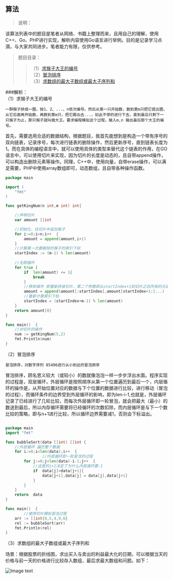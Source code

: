 ## 算法

>说明：<br>

该算法列表中的题目是笔者从网络、书籍上整理而来，且用自己的理解，使用C++、Go、PHP进行实现，解析内容使用Go语言进行举例。目的是记录学习点滴，与大家共同进步。笔者能力有限，仅供参考。

>题目目录：<br>
>>（1）[求猴子大王的编号](#jump_1)<br>
>>（2）[冒泡排序](#jump_2)<br>
>>（3）[求数组的最大子数组或最大子序列和](#jump_3)<br>


###解析：<br>
<span id="jump_1">（1）求猴子大王的编号</span><br>
```
一群猴子排成一圈，按1、2、...、n依次编号。然后从第一只开始数，数到第m只把它提出圈，从它后面再开始数，再数到第m只，把它踢出去...，如此不停的进行下去，直到最后只剩下一只猴子为止，那只猴子就叫做大王。要求编程模拟这个过程，输入m,n 输出最后那个大王的编号。
```
首先，需要选用合适的数据结构，根据题目，我首先能想到是构造一个带有序号的双向链表，记录序号，每次进行链表的删除操作，然后更新序号，直到链表长度为1。而在具体的编程语言中，就可以使用具体的类型来替代这个链表的作用，在GO语言中，可以使用切片来实现，因为切片的长度是动态的，且自带append操作，可以构造出删除元素等操作。同理，C++中，使用<vector>向量，自带erase操作，可以满足需要，PHP中使用array数组即可，动态数组，且自带各种操作函数。
```go
package main

import (
	"fmt"
)

func getKingNum(n int,m int) int{

	//声明切片
	var amount []int

	//初始化，往切片中追加猴子
	for i:=0;i<n;i++  {
		amount = append(amount,i+1)
	}
	//计算第一次要删除的猴子的索引下标
	startIndex := (m-1) % len(amount)
	
	//无限循环   
	for true { 
		if  len(amount) <= 1{
			break
		}
		//移除操作 即重新拼装切片，第二个参数即从startIndex+1到切片之后所有的元素，GO支持这样的写法
		amount = append(amount[:startIndex],amount[startIndex+1:]...)
		//重新计算索引下标
		startIndex = (startIndex+m-1) % len(amount)
	}
	return amount[0]
}

func main()  {
	//对切片的操作
	num := getKingNum(5,2)
	fmt.Println(num)
}
```

<span id="jump_2">（2）冒泡排序</span><br>

```
冒泡排序，对数字序列 85496进行从小到达的冒泡排序
```

冒泡排序，顾名思义较大（或较小）的数就像泡泡一样一步步浮出水面。程序实现的过程是，双层循环，外层循环是按照顺序从第一个位置遍历到最后一个，内层循环的操作是，从开始位置对应的数据与下个位置的数据进行比较，进行移动（冒泡的过程），而循环条件的边界受到外层循环的影响，即为len-i-1,也就是，外层循环记录了已经进行了几轮比较，而每次外层循环即一轮冒泡，就会把最大（最小）的数送到最后，所以内存循环需要将已经循环的次数扣除，而内层循环是与下一个数比较的策略，即与n+1进行比较，所以循环边界需要减1，否则会下标溢出。

```go

package main
import "fmt"

func bubbleSort(data []int) []int {
	//外层循环 遍历整个数据
	for i:=0;i<len(data);i++  {
                //内层循环即一轮冒泡的过程
		for j:=0;j<len(data)-i-1;j++  {
			//这里的j+1决定了为什么内层循环要-1
			if  data[j]>data[j+1]{
                data[j+1],data[j] = data[j],data[j+1]
			}
		}
	}
	return  data
}

func main()  {
        //使用切片模拟冒泡过程
	arr := []int{8,5,4,9,6}
	rel := bubbleSort(arr)
	fmt.Println(rel)
}

```
<span id="jump_3">（3）求数组的最大子数组或最大子序列和</span><br>


场景：根据股票的折线图，求出买入与卖出的利益最大化的日期，可以根据当天的价格与前一天的价格进行比较存入数组，最后求最大数组和问题。如下：

![Image text](https://github.com/xialebin/binStudy/blob/master/%E7%AE%97%E6%B3%95/z_images/jump_3_1.png)






